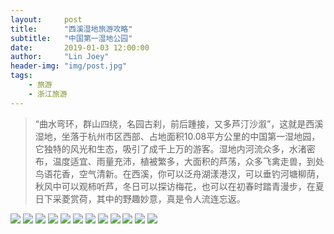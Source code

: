 ```yaml
---
layout:     post
title:      "西溪湿地旅游攻略"
subtitle:   "中国第一湿地公园"
date:       2019-01-03 12:00:00
author:     "Lin Joey"
header-img: "img/post.jpg"
tags:
    - 旅游
    - 浙江旅游
---
```

>“曲水弯环，群山四绕，名园古刹，前后踵接，又多芦汀沙溆”，这就是西溪湿地，坐落于杭州市区西部、占地面积10.08平方公里的中国第一湿地园，它独特的风光和生态，吸引了成千上万的游客。湿地内河流众多，水渚密布，温度适宜、雨量充沛，植被繁多，大面积的芦荡，众多飞禽走兽，到处鸟语花香，空气清新。在西溪，你可以泛舟湖漾港汉，可以垂钓河塘柳荫，秋风中可以观柿听芦，冬日可以探访梅花，也可以在初春时踏青漫步，在夏日下采菱赏荷，其中的野趣妙意，真是令人流连忘返。

![](https://linjoey-image.oss-cn-beijing.aliyuncs.com/我是驴友-西溪湿地攻略_页面_01.jpg)
![](https://linjoey-image.oss-cn-beijing.aliyuncs.com/我是驴友-西溪湿地攻略_页面_02.jpg)
![](https://linjoey-image.oss-cn-beijing.aliyuncs.com/我是驴友-西溪湿地攻略_页面_03.jpg)
![](https://linjoey-image.oss-cn-beijing.aliyuncs.com/我是驴友-西溪湿地攻略_页面_04.jpg)
![](https://linjoey-image.oss-cn-beijing.aliyuncs.com/我是驴友-西溪湿地攻略_页面_05.jpg)
![](https://linjoey-image.oss-cn-beijing.aliyuncs.com/我是驴友-西溪湿地攻略_页面_06.jpg)
![](https://linjoey-image.oss-cn-beijing.aliyuncs.com/我是驴友-西溪湿地攻略_页面_07.jpg)
![](https://linjoey-image.oss-cn-beijing.aliyuncs.com/我是驴友-西溪湿地攻略_页面_08.jpg)
![](https://linjoey-image.oss-cn-beijing.aliyuncs.com/我是驴友-西溪湿地攻略_页面_09.jpg)
![](https://linjoey-image.oss-cn-beijing.aliyuncs.com/我是驴友-西溪湿地攻略_页面_10.jpg)
![](https://linjoey-image.oss-cn-beijing.aliyuncs.com/我是驴友-西溪湿地攻略_页面_11.jpg)
![](https://linjoey-image.oss-cn-beijing.aliyuncs.com/我是驴友-西溪湿地攻略_页面_12.jpg)

